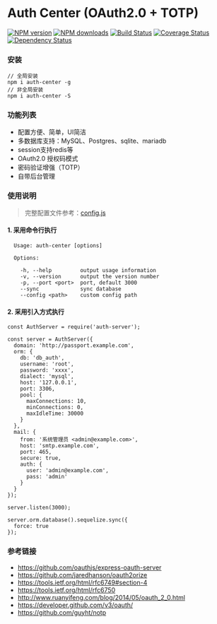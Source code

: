 Auth Center (OAuth2.0 + TOTP)
===

[![NPM version](https://img.shields.io/npm/v/auth-center.svg)](https://www.npmjs.com/package/auth-center)
[![NPM downloads](https://img.shields.io/npm/dm/auth-center.svg)](https://www.npmjs.com/package/auth-center)
[![Build Status](https://travis-ci.org/d-band/auth-center.svg?branch=master)](https://travis-ci.org/d-band/auth-center)
[![Coverage Status](https://coveralls.io/repos/github/d-band/auth-center/badge.svg?branch=master)](https://coveralls.io/github/d-band/auth-center?branch=master)
[![Dependency Status](https://david-dm.org/d-band/auth-center.svg)](https://david-dm.org/d-band/auth-center)

### 安装

```
// 全局安装
npm i auth-center -g
// 非全局安装
npm i auth-center -S
```

### 功能列表


- 配置方便、简单，UI简洁
- 多数据库支持：MySQL、Postgres、sqlite、mariadb
- session支持redis等
- OAuth2.0 授权码模式
- 密码验证增强（TOTP）
- 自带后台管理

### 使用说明

> 完整配置文件参考：[config.js](./src/config.js)

#### 1. 采用命令行执行

```
  Usage: auth-center [options]

  Options:

    -h, --help         output usage information
    -v, --version      output the version number
    -p, --port <port>  port, default 3000
    --sync             sync database
    --config <path>    custom config path
```

#### 2. 采用引入方式执行

```
const AuthServer = require('auth-server');

const server = AuthServer({
  domain: 'http://passport.example.com',
  orm: {
    db: 'db_auth',
    username: 'root',
    password: 'xxxx',
    dialect: 'mysql',
    host: '127.0.0.1',
    port: 3306,
    pool: {
      maxConnections: 10,
      minConnections: 0,
      maxIdleTime: 30000
    }
  },
  mail: {
    from: '系统管理员 <admin@example.com>',
    host: 'smtp.example.com',
    port: 465,
    secure: true,
    auth: {
      user: 'admin@example.com',
      pass: 'admin'
    }
  }
});

server.listen(3000);

server.orm.database().sequelize.sync({
  force: true
});
```

### 参考链接

- https://github.com/oauthjs/express-oauth-server
- https://github.com/jaredhanson/oauth2orize
- https://tools.ietf.org/html/rfc6749#section-4
- https://tools.ietf.org/html/rfc6750
- http://www.ruanyifeng.com/blog/2014/05/oauth_2_0.html
- https://developer.github.com/v3/oauth/
- https://github.com/guyht/notp
